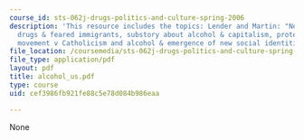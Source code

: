 ```yaml
---
course_id: sts-062j-drugs-politics-and-culture-spring-2006
description: 'This resource includes the topics: Lender and Martin: "Neorepublican,"
  drugs & feared immigrants, substory about alcohol & capitalism, protestant temperance
  movement v Catholicism and alcohol & emergence of new social identities.'
file_location: /coursemedia/sts-062j-drugs-politics-and-culture-spring-2006/cef3986fb921fe88c5e78d084b986eaa_alcohol_us.pdf
file_type: application/pdf
layout: pdf
title: alcohol_us.pdf
type: course
uid: cef3986fb921fe88c5e78d084b986eaa

---
```

None